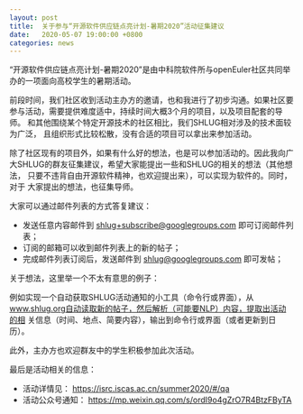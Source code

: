 ```yaml
---
layout: post
title:  关于参与“开源软件供应链点亮计划-暑期2020”活动征集建议
date:   2020-05-07 19:00:00 +0800
categories: news
---
```

“开源软件供应链点亮计划-暑期2020”是由中科院软件所与openEuler社区共同举
办的一项面向高校学生的暑期活动。

前段时间，我们社区收到活动主办方的邀请，也和我进行了初步沟通。如果社区要
参与活动，需要提供难度适中，持续时间大概3个月的项目，以及项目配套的导师。
和其他围绕某个特定开源技术的社区相比，我们SHLUG相对涉及的技术面较为广泛，
且组织形式比较松散，没有合适的项目可以拿出来参加活动。

除了社区现有的项目外，如果有什么好的想法，也是可以参加活动的。因此我向广
大SHLUG的群友征集建议，希望大家能提出一些和SHLUG的相关的想法（其他想法，
只要不违背自由开源软件精神，也欢迎提出来），可以实现为软件的。同时，对于
大家提出的想法，也征集导师。

大家可以通过邮件列表的方式答复建议：

* 发送任意内容邮件到 <shlug+subscribe@googlegroups.com> 即可订阅邮件列表；
* 订阅的邮箱可以收到邮件列表上的新的帖子；
* 完成邮件列表订阅后，发送邮件到 <shlug@googlegroups.com> 即可发帖；

关于想法，这里举一个不太有意思的例子：

例如实现一个自动获取SHLUG活动通知的小工具（命令行或界面），从
www.shlug.org自动读取新的帖子，然后解析（可能要NLP）内容，提取出活动的相
关信息（时间、地点、简要内容），输出到命令行或界面（或者更新到日历）。

此外，主办方也欢迎群友中的学生积极参加此次活动。

最后是活动相关的信息：

* 活动详情见：     <https://isrc.iscas.ac.cn/summer2020/#/qa>
* 活动公众号通知： <https://mp.weixin.qq.com/s/ordI9o4gZrO7R4BtzFByTA>
